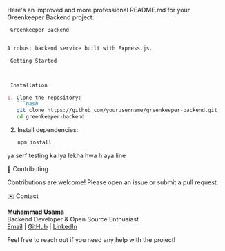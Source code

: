 Here's an improved and more professional README.md for your Greenkeeper Backend project:

```markdown
 Greenkeeper Backend


A robust backend service built with Express.js.

 Getting Started



 Installation

1. Clone the repository:
   ```bash
   git clone https://github.com/yourusername/greenkeeper-backend.git
   cd greenkeeper-backend
   ```

2. Install dependencies:
   ```bash
   npm install
   ```

ya serf testing ka lya lekha hwa h aya line

🤝 Contributing

Contributions are welcome! Please open an issue or submit a pull request.

 ✉️ Contact

**Muhammad Usama**  
Backend Developer & Open Source Enthusiast  
[Email](usamakj47@gmail.com) | [GitHub](https://github.com/usamakj) | [LinkedIn](https://www.linkedin.com/in/muhammad-usama-balti-3aa0a0257)

Feel free to reach out if you need any help with the project!
```


